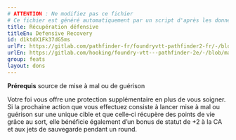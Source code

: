 ```yaml
---
# ATTENTION : Ne modifiez pas ce fichier
# Ce fichier est généré automatiquement par un script d'après les données du module Foundry VTT officiel et de sa traduction
title: Récupération défensive
titleEn: Defensive Recovery
id: d1ktdX1Fk37dG5ms
urlFr: https://gitlab.com/pathfinder-fr/foundryvtt-pathfinder2-fr/-/blob/master/data/feats/d1ktdX1Fk37dG5ms.htm
urlEn: https://gitlab.com/hooking/foundry-vtt---pathfinder-2e/-/blob/master/packs/data/feats.db/defensive-recovery.json
group: feats
layout: dons
---
```

**Prérequis** source de mise à mal ou de guérison

Votre foi vous offre une protection supplémentaire en plus de vous soigner. Si la prochaine action que vous effectuez consiste à lancer mise à mal ou guérison sur une unique cible et que celle‑ci récupère des points de vie grâce au sort, elle bénéficie également d’un bonus de statut de +2 à la CA et aux jets de sauvegarde pendant un round.


